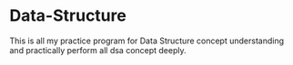 # Data-Structure
This is all my practice program for Data Structure concept understanding and practically perform all dsa concept deeply.
